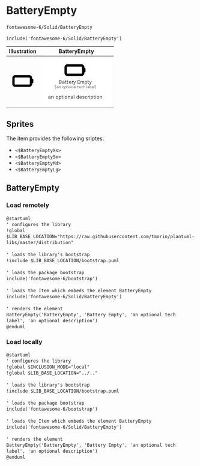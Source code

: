 # BatteryEmpty


```text
fontawesome-6/Solid/BatteryEmpty
```

```text
include('fontawesome-6/Solid/BatteryEmpty')
```



| Illustration | BatteryEmpty |
| :---: | :---: |
| ![illustration for Illustration](../../fontawesome-6/Solid/BatteryEmpty.png) | ![illustration for BatteryEmpty](../../fontawesome-6/Solid/BatteryEmpty.Local.png) |



## Sprites
The item provides the following sriptes:

- `<$BatteryEmptyXs>`
- `<$BatteryEmptySm>`
- `<$BatteryEmptyMd>`
- `<$BatteryEmptyLg>`





## BatteryEmpty

### Load remotely
```plantuml
@startuml
' configures the library
!global $LIB_BASE_LOCATION="https://raw.githubusercontent.com/tmorin/plantuml-libs/master/distribution"

' loads the library's bootstrap
!include $LIB_BASE_LOCATION/bootstrap.puml

' loads the package bootstrap
include('fontawesome-6/bootstrap')

' loads the Item which embeds the element BatteryEmpty
include('fontawesome-6/Solid/BatteryEmpty')

' renders the element
BatteryEmpty('BatteryEmpty', 'Battery Empty', 'an optional tech label', 'an optional description')
@enduml
```

### Load locally
```plantuml
@startuml
' configures the library
!global $INCLUSION_MODE="local"
!global $LIB_BASE_LOCATION="../.."

' loads the library's bootstrap
!include $LIB_BASE_LOCATION/bootstrap.puml

' loads the package bootstrap
include('fontawesome-6/bootstrap')

' loads the Item which embeds the element BatteryEmpty
include('fontawesome-6/Solid/BatteryEmpty')

' renders the element
BatteryEmpty('BatteryEmpty', 'Battery Empty', 'an optional tech label', 'an optional description')
@enduml
```

